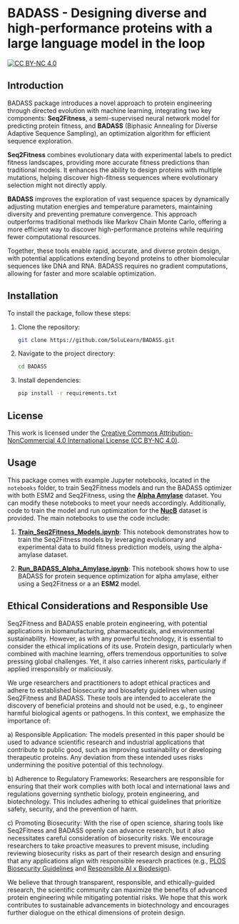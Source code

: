 # BADASS - Designing diverse and high-performance proteins with a large language model in the loop

[![CC BY-NC 4.0](https://img.shields.io/badge/License-CC%20BY--NC%204.0-lightgrey.svg)](https://creativecommons.org/licenses/by-nc/4.0/)

## Introduction

BADASS package introduces a novel approach to protein engineering through directed evolution with machine learning, integrating two key components: **Seq2Fitness**, a semi-supervised neural network model for predicting protein fitness, and **BADASS** (Biphasic Annealing for Diverse Adaptive Sequence Sampling), an optimization algorithm for efficient sequence exploration.

**Seq2Fitness** combines evolutionary data with experimental labels to predict fitness landscapes, providing more accurate fitness predictions than traditional models. It enhances the ability to design proteins with multiple mutations, helping discover high-fitness sequences where evolutionary selection might not directly apply.

**BADASS** improves the exploration of vast sequence spaces by dynamically adjusting mutation energies and temperature parameters, maintaining diversity and preventing premature convergence. This approach outperforms traditional methods like Markov Chain Monte Carlo, offering a more efficient way to discover high-performance proteins while requiring fewer computational resources.

Together, these tools enable rapid, accurate, and diverse protein design, with potential applications extending beyond proteins to other biomolecular sequences like DNA and RNA. BADASS requires no gradient computations, allowing for faster and more scalable optimization.

## Installation

To install the package, follow these steps:

1. Clone the repository:
   ```bash
   git clone https://github.com/SoluLearn/BADASS.git
2. Navigate to the project directory:
   ```bash
   cd BADASS
3. Install dependencies:
   ```bash
   pip install -r requirements.txt

## License

This work is licensed under the [Creative Commons Attribution-NonCommercial 4.0 International License (CC BY-NC 4.0)](https://creativecommons.org/licenses/by-nc/4.0/legalcode). 

## Usage

This package comes with example Jupyter notebooks, located in the `notebooks` folder, to train Seq2Fitness models and run the BADASS optimizer with both ESM2 and Seq2Fitness, using the **[Alpha Amylase](https://doi.org/10.1016/j.csbj.2024.09.007)** dataset. You can modify these notebooks to meet your needs accordingly. Additionally, code to train the model and run optimization for the **[NucB](https://doi.org/10.1101/2024.03.21.585615)** dataset is provided. The main notebooks to use the code include:

1. **[Train_Seq2Fitness_Models.ipynb](notebooks/Train_Seq2Fitness_Models.ipynb)**: This notebook demonstrates how to train the Seq2Fitness models by leveraging evolutionary and experimental data to build fitness prediction models, using the alpha-amylase dataset.
   
2. **[Run_BADASS_Alpha_Amylase.ipynb](notebooks/Run_BADASS_Alpha_Amylase.ipynb)**: This notebook shows how to use BADASS for protein sequence optimization for alpha amylase, either using a Seq2Fitness or a an **ESM2** model.

## Ethical Considerations and Responsible Use

Seq2Fitness and BADASS enable protein engineering, with potential applications in biomanufacturing, pharmaceuticals, and environmental sustainability. However, as with any powerful technology, it is essential to consider the ethical implications of its use. Protein design, particularly when combined with machine learning, offers tremendous opportunities to solve pressing global challenges. Yet, it also carries inherent risks, particularly if applied irresponsibly or maliciously.

We urge researchers and practitioners to adopt ethical practices and adhere to established biosecurity and biosafety guidelines when using Seq2Fitness and BADASS. These tools are intended to accelerate the discovery of beneficial proteins and should not be used, e.g., to engineer harmful biological agents or pathogens. In this context, we emphasize the importance of:

a) Responsible Application: The models presented in this paper should be used to advance scientific research and industrial applications that contribute to public good, such as improving sustainability or developing therapeutic proteins. Any deviation from these intended uses risks undermining the positive potential of this technology.

b) Adherence to Regulatory Frameworks: Researchers are responsible for ensuring that their work complies with both local and international laws and regulations governing synthetic biology, protein engineering, and biotechnology. This includes adhering to ethical guidelines that prioritize safety, security, and the prevention of harm.

c) Promoting Biosecurity: With the rise of open science, sharing tools like Seq2Fitness and BADASS openly can advance research, but it also necessitates careful consideration of biosecurity risks. We encourage researchers to take proactive measures to prevent misuse, including reviewing biosecurity risks as part of their research design and ensuring that any applications align with responsible research practices (e.g., [PLOS Biosecurity Guidelines](https://journals.plos.org/plosbiology/article?id=10.1371/journal.pbio.3001600) and [Responsible AI x Biodesign](https://responsiblebiodesign.ai/)).

We believe that through transparent, responsible, and ethically-guided research, the scientific community can maximize the benefits of advanced protein engineering while mitigating potential risks. We hope that this work contributes to sustainable advancements in biotechnology and encourages further dialogue on the ethical dimensions of protein design.



